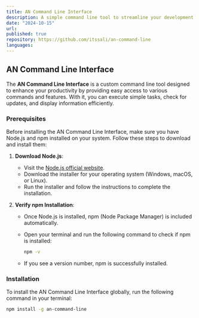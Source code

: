 ```yaml
---
title: AN Command Line Interface
description: A simple command line tool to streamline your development workflow.
date: "2024-10-15"
url: 
published: true
repository: https://github.com/itssali/an-command-line
languages: 
---
```


## AN Command Line Interface

The **AN Command Line Interface** is a custom command line tool designed to enhance your productivity by providing easy access to various commands and features. With it, you can execute simple tasks, check for updates, and display information efficiently.

### Prerequisites

Before installing the AN Command Line Interface, make sure you have Node.js and npm installed on your system. Follow these steps to download and install them:

1. **Download Node.js**:
   - Visit the [Node.js official website](https://nodejs.org/).
   - Download the installer for your operating system (Windows, macOS, or Linux).
   - Run the installer and follow the instructions to complete the installation.

2. **Verify npm Installation**:
   - Once Node.js is installed, npm (Node Package Manager) is included automatically.
   - Open your terminal and run the following command to check if npm is installed:

     ```bash
     npm -v
     ```

   - If you see a version number, npm is successfully installed.

### Installation

To install the AN Command Line Interface globally, run the following command in your terminal:

```bash
npm install -g an-command-line
